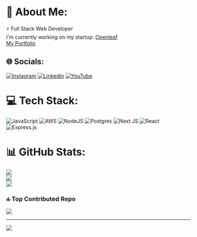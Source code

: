 # 💫 About Me:
⚡ Full Stack Web Developer<br>I'm currently working on my startup: [Openleaf](https://openleaf.tech/)<br>[My Portfolio](https://sahilnare.netlify.app/)


## 🌐 Socials:
[![Instagram](https://img.shields.io/badge/Instagram-%23E4405F.svg?logo=Instagram&logoColor=white)](https://instagram.com/sahilnare) [![LinkedIn](https://img.shields.io/badge/LinkedIn-%230077B5.svg?logo=linkedin&logoColor=white)](https://www.linkedin.com/in/sahil-nare/) [![YouTube](https://img.shields.io/badge/YouTube-%23FF0000.svg?logo=YouTube&logoColor=white)](https://youtube.com/@sahilnare5005) 

# 💻 Tech Stack:
![JavaScript](https://img.shields.io/badge/javascript-%23323330.svg?style=for-the-badge&logo=javascript&logoColor=%23F7DF1E) ![AWS](https://img.shields.io/badge/AWS-%23FF9900.svg?style=for-the-badge&logo=amazon-aws&logoColor=white) ![NodeJS](https://img.shields.io/badge/node.js-6DA55F?style=for-the-badge&logo=node.js&logoColor=white) ![Postgres](https://img.shields.io/badge/postgres-%23316192.svg?style=for-the-badge&logo=postgresql&logoColor=white) ![Next JS](https://img.shields.io/badge/Next-black?style=for-the-badge&logo=next.js&logoColor=white) ![React](https://img.shields.io/badge/react-%2320232a.svg?style=for-the-badge&logo=react&logoColor=%2361DAFB) ![Express.js](https://img.shields.io/badge/express.js-%23404d59.svg?style=for-the-badge&logo=express&logoColor=%2361DAFB)
# 📊 GitHub Stats:
![](https://github-readme-stats.vercel.app/api?username=sahilnare&theme=dark&hide_border=false&include_all_commits=false&count_private=true)<br/>
![](https://github-readme-streak-stats.herokuapp.com/?user=sahilnare&theme=dark&hide_border=false)<br/>
![](https://github-readme-stats.vercel.app/api/top-langs/?username=sahilnare&theme=dark&hide_border=false&include_all_commits=false&count_private=true&layout=compact)

### 🔝 Top Contributed Repo
![](https://github-contributor-stats.vercel.app/api?username=sahilnare&limit=5&theme=dark&combine_all_yearly_contributions=true)

---
[![](https://visitcount.itsvg.in/api?id=sahilnare&icon=0&color=0)](https://visitcount.itsvg.in)

<!-- Proudly created with GPRM ( https://gprm.itsvg.in ) -->

